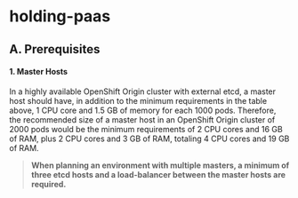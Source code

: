 # holding-paas

## A. Prerequisites
#### 1. Master Hosts
In a highly available OpenShift Origin cluster with external etcd, a master host should have, in addition to the minimum requirements in the table above, 1 CPU core and 1.5 GB of memory for each 1000 pods. Therefore, the recommended size of a master host in an OpenShift Origin cluster of 2000 pods would be the minimum requirements of 2 CPU cores and 16 GB of RAM, plus 2 CPU cores and 3 GB of RAM, totaling 4 CPU cores and 19 GB of RAM.

>__When planning an environment with multiple masters, a minimum of three etcd hosts and a load-balancer between the master hosts are required.__
